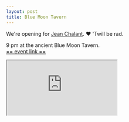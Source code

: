 ```yaml
---
layout: post
title: Blue Moon Tavern
---
```


We're opening for [Jean Chalant](https://www.facebook.com/jeanchalantmusic/). ♥ 'Twill be rad.

9 pm at the ancient Blue Moon Tavern.  
[== event link ==](https://www.facebook.com/events/1199640190143067/)

<div class="wide-aspect-ratio">
<iframe src="https://www.youtube.com/embed/qvfgSaSoSK8?modestbranding=1&autohide=1&showinfo=0&rel=0" allowfullscreen></iframe>
</div>
